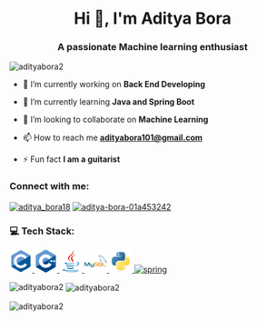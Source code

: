 <h1 align="center">Hi 👋, I'm Aditya Bora</h1>
<h3 align="center">A passionate Machine learning enthusiast</h3>

<p align="left"> <img src="https://komarev.com/ghpvc/?username=adityabora2&label=Profile%20views&color=0e75b6&style=flat" alt="adityabora2" /> </p>



- 🔭 I’m currently working on **Back End Developing**

- 🌱 I’m currently learning **Java and Spring Boot**

- 👯 I’m looking to collaborate on **Machine Learning**

- 📫 How to reach me **adityabora101@gmail.com**

- ⚡ Fun fact **I am a guitarist**

<h3 align="left">Connect with me:</h3>
<p align="left">
<a href="https://twitter.com/aditya_bora18" target="blank"><img align="center" src="https://raw.githubusercontent.com/rahuldkjain/github-profile-readme-generator/master/src/images/icons/Social/twitter.svg" alt="aditya_bora18" height="30" width="40" /></a>
<a href="https://linkedin.com/in/aditya-bora-01a453242" target="blank"><img align="center" src="https://raw.githubusercontent.com/rahuldkjain/github-profile-readme-generator/master/src/images/icons/Social/linked-in-alt.svg" alt="aditya-bora-01a453242" height="30" width="40" /></a>
</p>

<h3 align="left">💻 Tech Stack:</h3>
<p align="left"> <a href="https://www.cprogramming.com/" target="_blank" rel="noreferrer"> <img src="https://raw.githubusercontent.com/devicons/devicon/master/icons/c/c-original.svg" alt="c" width="40" height="40"/> </a> <a href="https://www.w3schools.com/cpp/" target="_blank" rel="noreferrer"> <img src="https://raw.githubusercontent.com/devicons/devicon/master/icons/cplusplus/cplusplus-original.svg" alt="cplusplus" width="40" height="40"/> </a> <a href="https://www.java.com" target="_blank" rel="noreferrer"> <img src="https://raw.githubusercontent.com/devicons/devicon/master/icons/java/java-original.svg" alt="java" width="40" height="40"/> </a> <a href="https://www.mysql.com/" target="_blank" rel="noreferrer"> <img src="https://raw.githubusercontent.com/devicons/devicon/master/icons/mysql/mysql-original-wordmark.svg" alt="mysql" width="40" height="40"/> </a> <a href="https://www.python.org" target="_blank" rel="noreferrer"> <img src="https://raw.githubusercontent.com/devicons/devicon/master/icons/python/python-original.svg" alt="python" width="40" height="40"/> </a> <a href="https://spring.io/" target="_blank" rel="noreferrer"> <img src="https://www.vectorlogo.zone/logos/springio/springio-icon.svg" alt="spring" width="40" height="40"/> </a> </p>

<p><img align="left" src="https://github-readme-stats.vercel.app/api/top-langs?username=adityabora2&show_icons=true&locale=en&layout=compact" alt="adityabora2" /></p>

<p>&nbsp;<img align="center" src="https://github-readme-stats.vercel.app/api?username=adityabora2&show_icons=true&locale=en" alt="adityabora2" /></p>

<p><img align="center" src="https://github-readme-streak-stats.herokuapp.com/?user=adityabora2&" alt="adityabora2" /></p>
